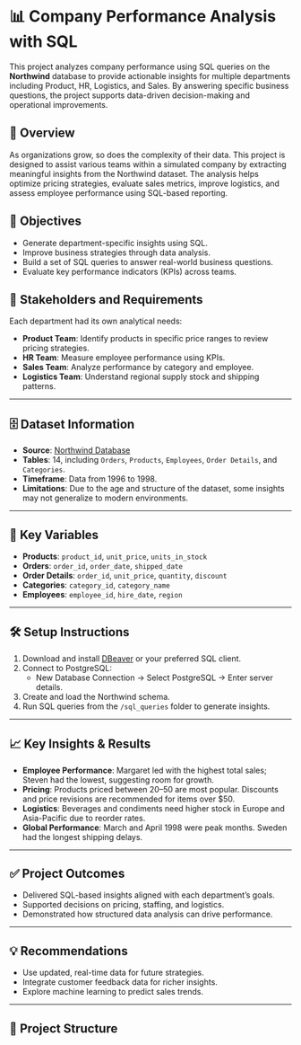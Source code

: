 # 📊 Company Performance Analysis with SQL

This project analyzes company performance using SQL queries on the **Northwind** database to provide actionable insights for multiple departments including Product, HR, Logistics, and Sales. By answering specific business questions, the project supports data-driven decision-making and operational improvements.

## 🧭 Overview

As organizations grow, so does the complexity of their data. This project is designed to assist various teams within a simulated company by extracting meaningful insights from the Northwind dataset. The analysis helps optimize pricing strategies, evaluate sales metrics, improve logistics, and assess employee performance using SQL-based reporting.

## 🎯 Objectives

- Generate department-specific insights using SQL.
- Improve business strategies through data analysis.
- Build a set of SQL queries to answer real-world business questions.
- Evaluate key performance indicators (KPIs) across teams.

## 👥 Stakeholders and Requirements

Each department had its own analytical needs:

- **Product Team**: Identify products in specific price ranges to review pricing strategies.
- **HR Team**: Measure employee performance using KPIs.
- **Sales Team**: Analyze performance by category and employee.
- **Logistics Team**: Understand regional supply stock and shipping patterns.

---

## 🗄️ Dataset Information

- **Source**: [Northwind Database](https://github.com/pthom/northwind_psql)  
- **Tables**: 14, including `Orders`, `Products`, `Employees`, `Order Details`, and `Categories`.
- **Timeframe**: Data from 1996 to 1998.
- **Limitations**: Due to the age and structure of the dataset, some insights may not generalize to modern environments.

---

## 📌 Key Variables

- **Products**: `product_id`, `unit_price`, `units_in_stock`
- **Orders**: `order_id`, `order_date`, `shipped_date`
- **Order Details**: `order_id`, `unit_price`, `quantity`, `discount`
- **Categories**: `category_id`, `category_name`
- **Employees**: `employee_id`, `hire_date`, `region`

---

## 🛠️ Setup Instructions

1. Download and install [DBeaver](https://dbeaver.io/) or your preferred SQL client.
2. Connect to PostgreSQL:
   - New Database Connection → Select PostgreSQL → Enter server details.
3. Create and load the Northwind schema.
4. Run SQL queries from the `/sql_queries` folder to generate insights.

---

## 📈 Key Insights & Results

- **Employee Performance**: Margaret led with the highest total sales; Steven had the lowest, suggesting room for growth.
- **Pricing**: Products priced between $20–$50 are most popular. Discounts and price revisions are recommended for items over $50.
- **Logistics**: Beverages and condiments need higher stock in Europe and Asia-Pacific due to reorder rates.
- **Global Performance**: March and April 1998 were peak months. Sweden had the longest shipping delays.

---

## ✅ Project Outcomes

- Delivered SQL-based insights aligned with each department’s goals.
- Supported decisions on pricing, staffing, and logistics.
- Demonstrated how structured data analysis can drive performance.

---

## 💡 Recommendations

- Use updated, real-time data for future strategies.
- Integrate customer feedback data for richer insights.
- Explore machine learning to predict sales trends.

---

## 📂 Project Structure


